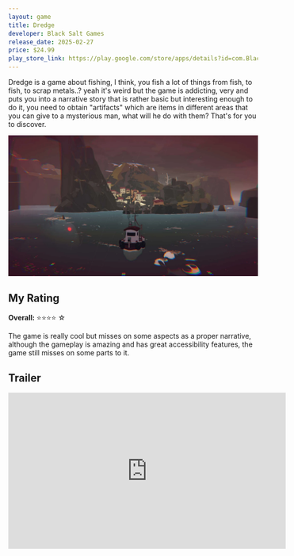 ```yaml
---
layout: game
title: Dredge
developer: Black Salt Games
release_date: 2025-02-27
price: $24.99
play_store_link: https://play.google.com/store/apps/details?id=com.BlackSaltGames.DREDGE&hl=en
---
```


<!-- Write your game description here. -->
Dredge is a game about fishing, I think, you fish a lot of things from fish, to fish, to scrap metals..? yeah it's weird but the game is addicting, very and puts you into a narrative story that is rather basic but interesting enough to do it, you need to obtain "artifacts" which are items in different areas that you can give to a mysterious man, what will he do with them? That's for you to discover.
<!-- Add your image embeds here. Remember to place images in assets/images/ -->
<!-- Example: ![Screenshot 1](/assets/images/your-game-screenshot-1.jpg) -->
![screenshot](/android-games-website/assets/images/dredge_screenshot.webp)


<!-- Optional: Add a rating section -->
## My Rating

**Overall:** ⭐⭐⭐⭐ ☆

The game is really cool but misses on some aspects as a proper narrative, although the gameplay is amazing and has great accessibility features, the game still misses on some parts to it.

<!-- Optional: Add a trailer section -->
## Trailer
<iframe width="560" height="315"
    src="https://www.youtube.com/embed/kfniX3fH1l0?si=UewJY4txxI-kZ4ip"
    frameborder="0"
    allow="accelerometer; autoplay; clipboard-write; encrypted-media; gyroscope; picture-in-picture"
    allowfullscreen>
</iframe>



